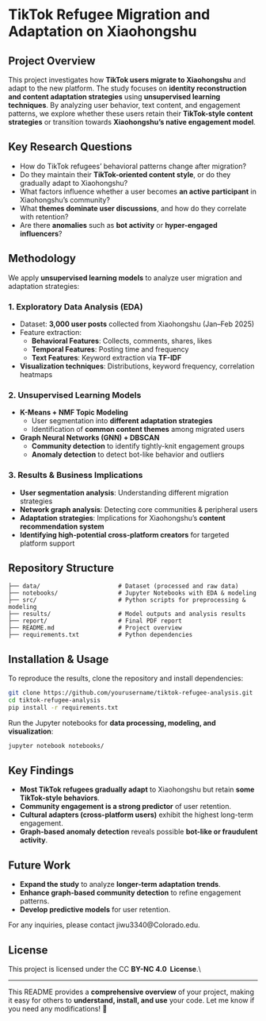 # **TikTok Refugee Migration and Adaptation on Xiaohongshu**

## **Project Overview**

This project investigates how **TikTok users migrate to Xiaohongshu** and adapt to the new platform. The study focuses on **identity reconstruction and content adaptation strategies** using **unsupervised learning techniques**. By analyzing user behavior, text content, and engagement patterns, we explore whether these users retain their **TikTok-style content strategies** or transition towards **Xiaohongshu’s native engagement model**.

## **Key Research Questions**

- How do TikTok refugees’ behavioral patterns change after migration?
- Do they maintain their **TikTok-oriented content style**, or do they gradually adapt to Xiaohongshu?
- What factors influence whether a user becomes **an active participant** in Xiaohongshu’s community?
- What **themes dominate user discussions**, and how do they correlate with retention?
- Are there **anomalies** such as **bot activity** or **hyper-engaged influencers**?

## **Methodology**

We apply **unsupervised learning models** to analyze user migration and adaptation strategies:

### **1. Exploratory Data Analysis (EDA)**

- Dataset: **3,000 user posts** collected from Xiaohongshu (Jan–Feb 2025)
- Feature extraction:
  - **Behavioral Features**: Collects, comments, shares, likes
  - **Temporal Features**: Posting time and frequency
  - **Text Features**: Keyword extraction via **TF-IDF**
- **Visualization techniques**: Distributions, keyword frequency, correlation heatmaps

### **2. Unsupervised Learning Models**

- **K-Means + NMF Topic Modeling**
  - User segmentation into **different adaptation strategies**
  - Identification of **common content themes** among migrated users
- **Graph Neural Networks (GNN) + DBSCAN**
  - **Community detection** to identify tightly-knit engagement groups
  - **Anomaly detection** to detect bot-like behavior and outliers

### **3. Results & Business Implications**

- **User segmentation analysis**: Understanding different migration strategies
- **Network graph analysis**: Detecting core communities & peripheral users
- **Adaptation strategies**: Implications for Xiaohongshu’s **content recommendation system**
- **Identifying high-potential cross-platform creators** for targeted platform support

## **Repository Structure**

```
├── data/                      # Dataset (processed and raw data)
├── notebooks/                 # Jupyter Notebooks with EDA & modeling
├── src/                       # Python scripts for preprocessing & modeling
├── results/                   # Model outputs and analysis results
├── report/                    # Final PDF report
├── README.md                  # Project overview
├── requirements.txt           # Python dependencies
```

## **Installation & Usage**

To reproduce the results, clone the repository and install dependencies:

```bash
git clone https://github.com/yourusername/tiktok-refugee-analysis.git
cd tiktok-refugee-analysis
pip install -r requirements.txt
```

Run the Jupyter notebooks for **data processing, modeling, and visualization**:

```bash
jupyter notebook notebooks/
```

## **Key Findings**

- **Most TikTok refugees gradually adapt** to Xiaohongshu but retain **some TikTok-style behaviors**.
- **Community engagement is a strong predictor** of user retention.
- **Cultural adapters (cross-platform users)** exhibit the highest long-term engagement.
- **Graph-based anomaly detection** reveals possible **bot-like or fraudulent activity**.

## **Future Work**

- **Expand the study** to analyze **longer-term adaptation trends**.
- **Enhance graph-based community detection** to refine engagement patterns.
- **Develop predictive models** for user retention.

For any inquiries, please contact jiwu3340\@Colorado.edu.

## **License**

This project is licensed under the CC **BY-NC 4.0  License**.\


---

This README provides a **comprehensive overview** of your project, making it easy for others to **understand, install, and use** your code. Let me know if you need any modifications! 🚀

